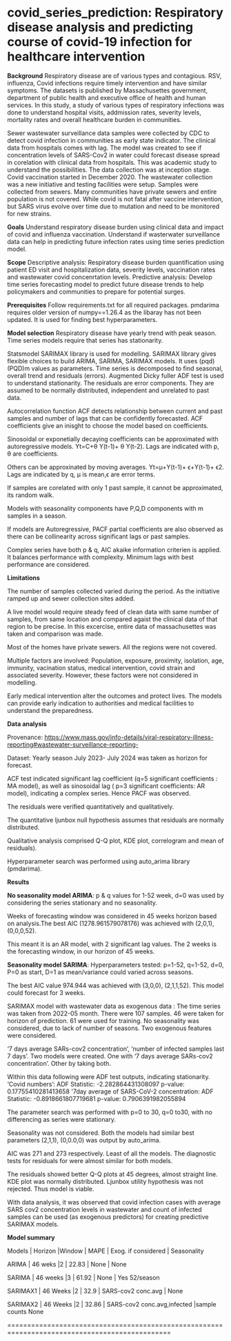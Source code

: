 # covid_series_prediction: Respiratory disease analysis and predicting course of covid-19 infection for healthcare intervention

**Background** 
Respiratory disease are of various types and contagious. RSV, influenza, Covid infections require timely intervention and have similar symptoms. The datasets is published by Massachusettes government, department of public health and executive office of health and human services. In this study, a study of various types of respiratory infections was done to understand hospital visits, addmission rates, severity levels, mortality rates and overall healthcare burden in communities.

Sewer wastewater surveillance data samples were collected by CDC to detect covid infection in communities as early state indicator. The clinical data from hospitals comes with lag. The model was created to see if concentration levels of SARS-Cov2 in water could forecast disease spread in corelation with clinical data from hospitals. This was academic study to understand the possibilities. The data collection was at inception stage. Covid vaccination started in December 2020. The wastewater collection was a new initiative and testing facilities were setup. Samples were collected from sewers. Many communities have private sewers and entire population is not covered. While covid is not fatal after vaccine intervention, but SARS virus evolve over time due to mutation and need to be monitored for new strains.


**Goals**
Understand respiratory disease burden using clinical data and impact of covid and influenza vaccination. Understand if wasterwater surveillance data can help in predicting future infection rates using time series prediction model.


**Scope** 
Descriptive analysis: Respiratory disease burden quantification using patient ED visit and hospitalization data, severity levels, vaccination rates and wastewater covid concenrtation levels. Predictive analysis: Develop time series forecasting model to predict future disease trends to help policymakers and communities to prepare for potential surges.


**Prerequisites** 
Follow requirements.txt for all required packages. pmdarima requires older version of numpy==1.26.4 as the libaray has not been updated. It is used for finding best hyperparameters.


**Model selection**
Respiratory disease have yearly trend with peak season. Time series models require that series has stationarity.

Statsmodel SARIMAX library is used for modelling. SARIMAX library gives flexible choices to build ARIMA, SARIMA, SARIMAX models. 
It uses (pqd)(PQD)m values as parameters. Time series is decomposed to find seasonal, overall trend and residuals (errors). 
Augmented Dicky fuller ADF test is used to understand stationarity. The residuals are error components. They are assumed to be normally distributed, independent and unrelated to past data.

Autocorrelation function ACF detects relationship between current and past samples and number of lags that can be confidently forecasted. ACF coefficients give an inisght to choose the model based on coefficients.

Sinosoidal or exponetially decaying coefficients can be approximated with autoregressive models. Yt=C+θ Y(t-1)+ θ Y(t-2). Lags are indicated with p, θ are coefficients.

Others can be approxinated by moving averages. Yt=μ+Y(t-1)+ ϵ+Y(t-1)+ ϵ2. Lags are indicated by q, μ is mean,ϵ are error terms.

If samples are corelated with only 1 past sample, it cannot be approximated, its random walk.

Models with seasonality components have P,Q,D components with m samples in a season.

If models are Autoregressive, PACF partial coefficients are also observed as there can be collinearity across significant lags or past samples. 

Complex series have both p & q, AIC akaike information criterien is applied. It balances performance with complexity. Minimum lags with best performance are considered.

**Limitations**

The number of samples collected varied during the period. As the initiative ramped up and sewer collection sites added.

A live model would require steady feed of clean data with same number of samples, from same location and compared agaist the clinical data of that region to be precise. In this excercise, entire data of massachusettes was taken and comparison was made.

Most of the homes have private sewers. All the regions were not covered.

Multiple factors are involved: Population, exposure, proximity, isolation, age, immunity, vacination status, medical intervention, covid strain and associated severity. However, these factors were not considered in modelling.

Early medical intervention alter the outcomes and protect lives. The models can provide early indication to authorities and medical facilities to understand the preparedness.

**Data analysis**

Provenance: https://www.mass.gov/info-details/viral-respiratory-illness-reporting#wastewater-surveillance-reporting-

Dataset: Yearly season July 2023- July 2024 was taken as horizon for forecast.

ACF test indicated significant lag coefficient (q=5 significant coefficients : MA model), as well as sinosoidal lag ( p=3 significant coefficients: AR model), indicating a complex series. Hence PACF was observed.

The residuals were verified quantitatively and qualitatively.

The quantitative ljunbox null hypothesis assumes that residuals are normally distributed.

Qualitative analysis comprised Q-Q plot, KDE plot, correlogram and mean of residuals).

Hyperparameter search was performed using auto_arima library (pmdarima).

**Results**

**No seasonality model ARIMA**: p & q values for 1-52 week, d=0 was used by considering the series stationary and no seasonality. 

Weeks of forecasting window was considered in 45 weeks horizon based on analysis.The best AIC (1278.961579078176) was achieved with (2,0,1), (0,0,0,52). 

This meant it is an AR model, with 2 significant lag values. The 2 weeks is the forecasting window, in our horizon of 45 weeks.

**Seasonality model SARIMA**: Hyperparameters tested: p=1-52, q=1-52, d=0, P=0 as start, D=1 as mean/variance could varied across seasons. 

The best AIC value 974.944 was achieved with (3,0,0), (2,1,1,52). This model could forecast for 3 weeks.

SARIMAX model with wastewater data as exogenous data : The time series was taken from 2022-05 month. There were 107 samples. 46 were taken for horizon of prediction. 61 were used for training. No seasonality was considered, due to lack of number of seasons. Two exogenous features were considered. 

‘7 days average SARs-cov2 concentration’, ‘number of infected samples last 7 days’. Two models were created. One with ‘7 days average SARs-cov2 concentration’. Other by taking both.

Within this data following were ADF test outputs, indicating stationarity. ‘Covid numbers’: ADF Statistic: -2.282864431308097 p-value: 0.17755410281413658 '7day average of SARS-CoV-2 concentration: ADF Statistic: -0.8918661807719681 p-value: 0.7906391982055894

The parameter search was performed with p=0 to 30, q=0 to30, with no differencing as series were stationary. 

Seasonality was not considered. Both the models had similar best parameters (2,1,1), (0,0.0,0) was output by auto_arima. 

AIC was 271 and 273 respectively. Least of all the models. The diagnostic tests for residuals for were almost similar for both models. 

The residuals showed better Q-Q plots at 45 degrees, almost straight line. KDE plot was normally distributed. Ljunbox utility hypothesis was not rejected. Thus model is viable.

With data analysis, it was observed that covid infection cases with average SARS cov2 concentration levels in wastewater and count of infected samples can be used (as exogenous predictors) for creating predictive SARIMAX models.

**Model summary**

Models | Horizon |Window | MAPE | Exog. if considered | Seasonality

ARIMA | 46 weks |2 | 22.83 | None | None

SARIMA | 46 weeks |3 | 61.92 | None | Yes 52/season

SARIMAX1 | 46 Weeks |2 | 32.9 | SARS-cov2 conc.avg | None

SARIMAX2 | 46 Weeks |2 | 32.86 | SARS-cov2 conc.avg,infected |sample counts None

===============================================================================================
